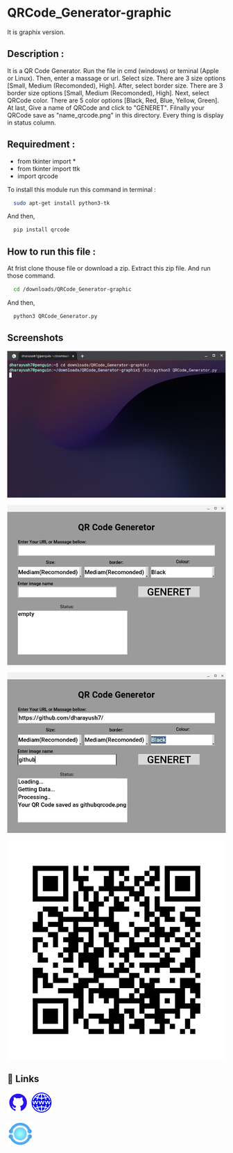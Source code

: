 
# QRCode_Generator-graphic

It is graphix version.
## Description :

It is a QR Code Generator. Run the file in cmd (windows) or teminal (Apple or Linux).  Then, enter a massage or url. Select size. There are 3 size options [Small, Medium (Recomonded), High]. After, select border size. There are 3 border size options [Small, Medium (Recomonded), High]. Next, select QRCode color. There are 5 color options [Black, Red, Blue, Yellow, Green]. At last, Give a name of QRCode and click to "GENERET". Filnally your QRCode save as "name_qrcode.png" in this directory. Every thing is display in status column.

##  Requiredment :

- from tkinter import *
- from tkinter import ttk
- import qrcode

To install this module run this command in terminal :

```bash
  sudo apt-get install python3-tk 
```
And then,

```bash
  pip install qrcode
```

## How to run this file :

At frist clone thouse file or download a zip. Extract this zip file.
And run those command. 

```bash
  cd /downloads/QRCode_Generator-graphic
```
And then, 

```bash
  python3 QRCode_Generator.py
```



## Screenshots

![App Screenshot](https://github.com/dharayush7/pyimage/blob/main/QRCode_Generator-graphic/image1.png?raw=true)

![App Screenshot](https://github.com/dharayush7/pyimage/blob/main/QRCode_Generator-graphic/image2.png?raw=true)

![App Screenshot](https://github.com/dharayush7/pyimage/blob/main/QRCode_Generator-graphic/image3.png?raw=true)

![App Screenshot](https://github.com/dharayush7/pyimage/blob/main/QRCode_Generator-graphic/image4.png?raw=true)






## 🔗 Links

[![github](https://github.com/dharayush7/pyimage/blob/main/Icons/github.png?raw=true)](https://github.com/dharayush7)
[![website](https://github.com/dharayush7/pyimage/blob/main/Icons/website.png?raw=true)](https://www.linkedin.com/)

 
  
![Logo](https://github.com/dharayush7/pyimage/blob/main/Icons/logo.png?raw=truehttps://github.com/dharayush7/pyimage/blob/main/Icons/website.png?raw=true)

